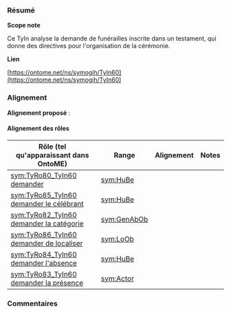 ### Résumé

**Scope note**

Ce TyIn analyse la demande de funérailles inscrite dans un testament, qui donne des directives pour l'organisation de la cérémonie.

**Lien**

[https://ontome.net/ns/symogih/TyIn60](https://ontome.net/ns/symogih/TyIn60)

### Alignement

**Alignement proposé** :

#### Alignement des rôles

| Rôle (tel qu'apparaissant dans OntoME) | Range | Alignement | Notes |
| ----- | ----- | ----- | ----- |
| [sym:TyRo80_TyIn60 demander](https://ontome.net/ns/symogih/TyRo80_TyIn60) | [sym:HuBe](https://ontome.net/ns/symogih/HuBe) |   |   |
| [sym:TyRo85_TyIn60 demander le célébrant](https://ontome.net/ns/symogih/TyRo85_TyIn60) | [sym:HuBe](https://ontome.net/ns/symogih/HuBe) |   |   |
| [sym:TyRo82_TyIn60 demander la catégorie](https://ontome.net/ns/symogih/TyRo82_TyIn60) | [sym:GenAbOb](https://ontome.net/ns/symogih/GenAbOb) |   |   |
| [sym:TyRo86_TyIn60 demander de localiser](https://ontome.net/ns/symogih/TyRo86_TyIn60) | [sym:LoOb](https://ontome.net/ns/symogih/LoOb) |   |   |
| [sym:TyRo84_TyIn60 demander l'absence](https://ontome.net/ns/symogih/TyRo84_TyIn60) | [sym:HuBe](https://ontome.net/ns/symogih/HuBe) |   |   |
| [sym:TyRo83_TyIn60 demander la présence](https://ontome.net/ns/symogih/TyRo83_TyIn60) | [sym:Actor](https://ontome.net/ns/symogih/Actor) |   |   |

### Commentaires